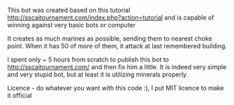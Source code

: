 This bot was created based on this tutorial http://sscaitournament.com/index.php?action=tutorial and is capable of winning against very basic bots or computer

It creates as much marines as possible, sending them to nearest choke point. When it has 50 of more of them, it attack at last remembered building.                     

I spent only ~ 5 hours from scratch to publish this bot to http://sscaitournament.com/ and then fix him a little. It is indeed very simple and very stupid bot, but at least it is utilizing minerals properly.

Licence - do whatever you want with this code :), I put MIT licence to make it official
